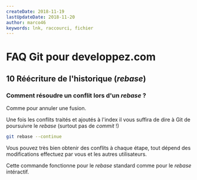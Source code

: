 ```yaml
---
createDate: 2018-11-19
lastUpdateDate: 2018-11-20
author: marco46
keywords: lnk, raccourci, fichier
---
```


# FAQ Git pour developpez.com

## 10 Réécriture de l'historique (*rebase*)

### Comment résoudre un conflit lors d'un *rebase* ?

Comme pour annuler une fusion.

Une fois les conflits traités et ajoutés à l'index il vous suffira de dire à Git de poursuivre le *rebase* (surtout pas de *commit* !)

```bash
git rebase --continue
```

Vous pouvez très bien obtenir des conflits à chaque étape, tout dépend des modifications effectuez par vous et les autres utilisateurs.

Cette commande fonctionne pour le *rebase* standard comme pour le *rebase* intéractif.
